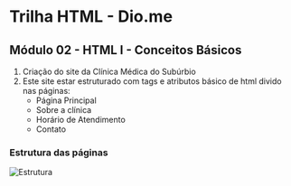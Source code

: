 # Trilha HTML - Dio.me
## Módulo 02 - HTML I - Conceitos Básicos

1. Criação do site da Clínica Médica do Subúrbio
2. Este site estar estruturado com tags e atributos básico de html divido nas páginas:
    - Página Principal
    - Sobre a clínica
    - Horário de Atendimento
    - Contato

### Estrutura das páginas



![Estrutura](https://i.stack.imgur.com/9jI6f.gif)

